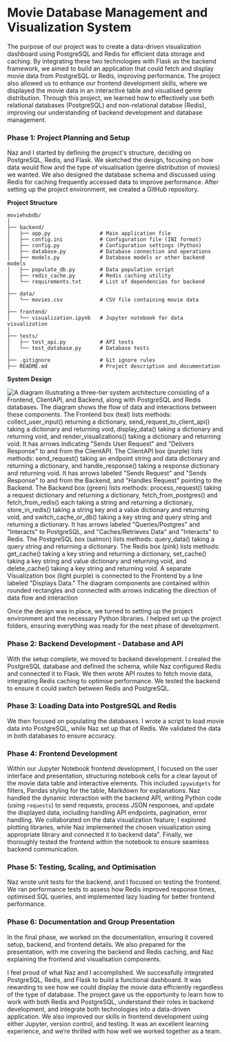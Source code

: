 # Movie Database Management and Visualization System 

The purpose of our project was to create a data-driven visualization dashboard using PostgreSQL and Redis for efficient data storage and caching. By integrating these two technologies with Flask as the backend framework, we aimed to build an application that could fetch and display movie data from PostgreSQL or Redis, improving performance. The project also allowed us to enhance our frontend development skills, where we displayed the movie data in an interactive table and visualised genre distribution. Through this project, we learned how to effectively use both relational databases (PostgreSQL) and non-relational databse (Redis), improving our understanding of backend development and database management.

### Phase 1: Project Planning and Setup

Naz and I started by defining the project's structure, deciding on PostgreSQL, Redis, and Flask. We sketched the design, focusing on how data would flow and the type of visualisation (genre distribution of movies) we wanted. We also designed the database schema and discussed using Redis for caching frequently accessed data to improve performance. After setting up the project environment, we created a GitHub repository.

**Project Structure**

```
moviehubdb/
│
├── backend/
│   ├── app.py                # Main application file
│   ├── config.ini            # Configuration file (INI format)
│   ├── config.py             # Configuration settings (Python)
│   ├── database.py           # Database connection and operations
│   ├── models.py             # Database models or other backend models
│   ├── populate_db.py        # Data population script
│   ├── redis_cache.py        # Redis caching utility
│   └── requirements.txt      # List of dependencies for backend
│
├── data/
│   └── movies.csv            # CSV file containing movie data
│
├── frontend/
│   └── visualization.ipynb   # Jupyter notebook for data visualization
│
├── tests/
│   ├── test_api.py           # API tests
│   └── test_database.py      # Database tests
│
├── .gitignore                # Git ignore rules
├── README.md                 # Project description and documentation

```

**System Design**

![A diagram illustrating a three-tier system architecture consisting of a Frontend, ClientAPI, and Backend, along with PostgreSQL and Redis databases. The diagram shows the flow of data and interactions between these components. The Frontend box (teal) lists methods: collect_user_input() returning a dictionary, send_request_to_client_api() taking a dictionary and returning void, display_data() taking a dictionary and returning void, and render_visualizations() taking a dictionary and returning void. It has arrows indicating "Sends User Request" and "Delivers Response" to and from the ClientAPI. The ClientAPI box (purple) lists methods: send_request() taking an endpoint string and data dictionary and returning a dictionary, and handle_response() taking a response dictionary and returning void. It has arrows labeled "Sends Request" and "Sends Response" to and from the Backend, and "Handles Request" pointing to the Backend. The Backend box (green) lists methods: process_request() taking a request dictionary and returning a dictionary, fetch_from_postgres() and fetch_from_redis() each taking a string and returning a dictionary, store_in_redis() taking a string key and a value dictionary and returning void, and switch_cache_or_db() taking a key string and query string and returning a dictionary. It has arrows labeled "Queries/Postgres" and "Interacts" to PostgreSQL, and "Caches/Retrieves Data" and "Interacts" to Redis. The PostgreSQL box (salmon) lists methods: query_data() taking a query string and returning a dictionary. The Redis box (pink) lists methods: get_cache() taking a key string and returning a dictionary, set_cache() taking a key string and value dictionary and returning void, and delete_cache() taking a key string and returning void. A separate Visualization box (light purple) is connected to the Frontend by a line labeled "Displays Data." The diagram components are contained within rounded rectangles and connected with arrows indicating the direction of data flow and interaction](image.png)

Once the design was in place, we turned to setting up the project environment and the necessary Python libraries. I helped set up the project folders, ensuring everything was ready for the next phase of development.

### Phase 2: Backend Development - Database and API

With the setup complete, we moved to backend development. I created the PostgreSQL database and defined the schema, while Naz configured Redis and connected it to Flask. We then wrote API routes to fetch movie data, integrating Redis caching to optimise performance. We tested the backend to ensure it could switch between Redis and PostgreSQL.

### Phase 3: Loading Data into PostgreSQL and Redis

We then focused on populating the databases. I wrote a script to load movie data into PostgreSQL, while Naz set up that of Redis. We validated the data in both databases to ensure accuracy.

### Phase 4: Frontend Development

Within our Jupyter Notebook frontend development, I focused on the user interface and presentation, structuring notebook cells for a clear layout of the movie data table and interactive elements.  This included `ipywidgets` for filters, Pandas styling for the table, Markdown for explanations.  Naz handled the dynamic interaction with the backend API, writing Python code (using `requests`) to send requests, process JSON responses, and update the displayed data, including handling API endpoints, pagination, error handling.  We collaborated on the data visualization feature; I explored plotting libraries, while Naz implemented the chosen visualization using appropriate library and connected it to backend data".  Finally, we thoroughly tested the frontend within the notebook to ensure seamless backend communication.


### Phase 5: Testing, Scaling, and Optimisation

Naz wrote unit tests for the backend, and I focused on testing the frontend. We ran performance tests to assess how Redis improved response times, optimised SQL queries, and implemented lazy loading for better frontend performance.

### Phase 6: Documentation and Group Presentation

In the final phase, we worked on the documentation, ensuring it covered setup, backend, and frontend details. We also prepared for the presentation, with me covering the backend and Redis caching, and Naz explaining the frontend and visualisation components.

I feel proud of what Naz and I accomplished. We successfully integrated PostgreSQL, Redis, and Flask to build a functional dashboard. It was rewarding to see how we could display the movie data efficiently regardless of the type of database. The project gave us the opportunity to learn how to work with both Redis and PostgreSQL, understand their roles in backend development, and integrate both technologies into a data-driven application. We also improved our skills in frontend development using either Jupyter, version control, and testing. It was an excellent learning experience, and we’re thrilled with how well we worked together as a team.